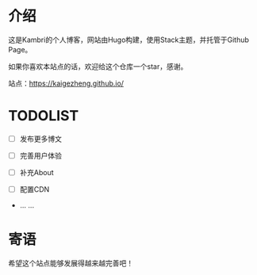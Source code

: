 # 介绍

这是Kambri的个人博客，网站由Hugo构建，使用Stack主题，并托管于Github Page。

如果你喜欢本站点的话，欢迎给这个仓库一个star，感谢。

站点：https://kaigezheng.github.io/

# TODOLIST

- [ ] 发布更多博文

- [ ] 完善用户体验

- [ ] 补充About

- [ ] 配置CDN

- ... ...

# 寄语

希望这个站点能够发展得越来越完善吧！
